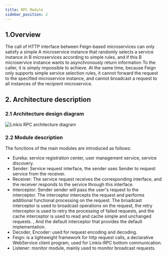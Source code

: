 ```yaml
---
title: RPC Module
sidebar_position: 2
---
```


## 1.Overview
The call of HTTP interface between Feign-based microservices can only satisfy a simple A microservice instance that randomly selects a service instance in B microservices according to simple rules, and if this B microservice instance wants to asynchronously return information To the caller, it is simply impossible to achieve.
At the same time, because Feign only supports simple service selection rules, it cannot forward the request to the specified microservice instance, and cannot broadcast a request to all instances of the recipient microservice.

## 2. Architecture description
### 2.1 Architecture design diagram
![Linkis RPC architecture diagram](/Images/Architecture/Commons/linkis-rpc.png)
### 2.2 Module description
The functions of the main modules are introduced as follows:
* Eureka: service registration center, user management service, service discovery.
* Sender: Service request interface, the sender uses Sender to request service from the receiver.
* Receiver: The service request receives the corresponding interface, and the receiver responds to the service through this interface.
* Interceptor: Sender sender will pass the user's request to the interceptor. The interceptor intercepts the request and performs additional functional processing on the request. The broadcast interceptor is used to broadcast operations on the request, the retry interceptor is used to retry the processing of failed requests, and the cache interceptor is used to read and cache simple and unchanged requests. , And the default interceptor that provides the default implementation.
* Decoder, Encoder: used for request encoding and decoding.
* Feign: is a lightweight framework for http request calls, a declarative WebService client program, used for Linkis-RPC bottom communication.
* Listener: monitor module, mainly used to monitor broadcast requests.